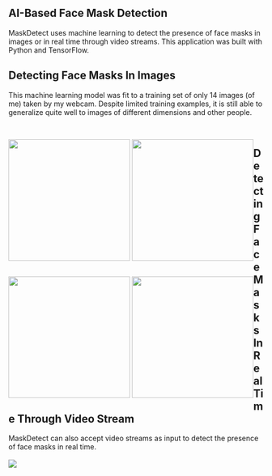 ## AI-Based Face Mask Detection 
<p>MaskDetect uses machine learning to detect the presence of face masks in images or in real time through video streams. This application was built with Python and TensorFlow. </p>

## Detecting Face Masks In Images
<p>This machine learning model was fit to a training set of only 14 images (of me) taken by my webcam. Despite limited training examples, it is still able to generalize quite well to images of different dimensions and other people.</p>
<br/>
<p style="float:left">
<img src="https://i.imgur.com/c091uI5.png/" style="height: 240px;">  
<img src="https://i.imgur.com/j6UCSxU.png" style="height: 240px"/> 
</p>
<p style="float:left">
<img src="https://i.imgur.com/p0rx1WO.png" style="height: 240px"/> 
<img src="https://i.imgur.com/HJQQxBJ.png" style="height: 240px"/>
</p>

## Detecting Face Masks In Real Time Through Video Stream
MaskDetect can also accept video streams as input to detect the presence of face masks in real time.
<br/><br/>
![](https://github.com/simonwangcode/MaskDetect/blob/master/MaskDetect%20Video%20Stream.gif)

